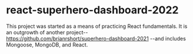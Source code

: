 # react-superhero-dashboard-2022

This project was started as a means of practicing React fundamentals. It is an outgrowth of another project-- https://github.com/brianrshort/superhero-dashboard-2021 --and includes Mongoose, MongoDB, and React. 
